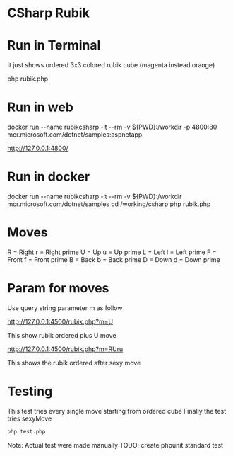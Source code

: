 # CSharp Rubik

# Run in Terminal 

It just shows ordered 3x3 colored rubik cube (magenta instead orange)

php rubik.php

# Run in web

docker run --name rubikcsharp -it --rm -v ${PWD}:/workdir -p 4800:80 mcr.microsoft.com/dotnet/samples:aspnetapp

http://127.0.0.1:4800/

# Run in docker

docker run --name rubikcsharp -it --rm -v ${PWD}:/workdir mcr.microsoft.com/dotnet/samples
cd /working/csharp
php rubik.php

# Moves

R = Right
r = Right prime
U = Up
u = Up prime
L = Left
l = Left prime
F = Front
f = Front prime
B = Back
b = Back prime
D = Down
d = Down prime

# Param for moves

Use query string parameter m as follow

http://127.0.0.1:4500/rubik.php?m=U

This show rubik ordered plus U move

http://127.0.0.1:4500/rubik.php?m=RUru

This shows the rubik ordered after sexy move

# Testing

This test tries every single move starting from ordered cube
Finally the test tries sexyMove

```bash
php test.php
```

Note: Actual test were made manually
TODO: create phpunit standard test

